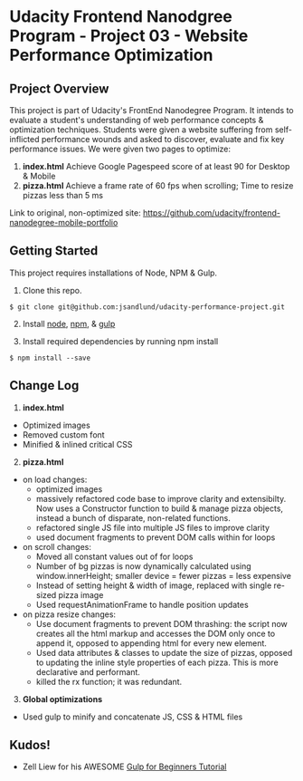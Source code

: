 # Udacity Frontend Nanodgree Program - Project 03 - Website Performance Optimization


## Project Overview
This project is part of Udacity's FrontEnd Nanodegree Program. It intends to evaluate a student's understanding of web performance concepts & optimization techniques. Students were given a website suffering from self-inflicted performance wounds and asked to discover, evaluate and fix key performance issues. We were given two pages to optimize:

1. **index.html** Achieve Google Pagespeed score of at least 90 for Desktop & Mobile
2. **pizza.html** Achieve a frame rate of 60 fps when scrolling; Time to resize pizzas less than 5 ms

Link to original, non-optimized site: https://github.com/udacity/frontend-nanodegree-mobile-portfolio

## Getting Started

This project requires installations of Node, NPM & Gulp.

1. Clone this repo.
```
$ git clone git@github.com:jsandlund/udacity-performance-project.git
```
2. Install [node](http://nodejs.org), [npm](https://npmjs.org/), & [gulp](https://www.npmjs.com/package/gulp-install)

3. Install required dependencies by running npm install
```
$ npm install --save
```

## Change Log

1. **index.html**
  - Optimized images
  - Removed custom font
  - Minified & inlined critical CSS
2. **pizza.html**
  - on load changes:
    - optimized images
    - massively refactored code base to improve clarity and extensibilty. Now uses a Constructor function to build & manage pizza objects, instead a bunch of disparate, non-related functions.
    - refactored single JS file into multiple JS files to improve clarity
    - used document fragments to prevent DOM calls within for loops
  - on scroll changes:
    - Moved all constant values out of for loops 
    - Number of bg pizzas is now dynamically calculated using window.innerHeight; smaller device = fewer pizzas = less expensive
    - Instead of setting height & width of image, replaced with single re-sized pizza image
    - Used requestAnimationFrame to handle position updates
  - on pizza resize changes:
    - Use document fragments to prevent DOM thrashing: the script now creates all the html markup and accesses the DOM only once to append it, opposed to appending html for every new element.
    - Used data attributes & classes to update the size of pizzas, opposed to updating the inline style properties of each pizza. This is more declarative and performant.
    - killed the rx function; it was redundant.
3. **Global optimizations**
  - Used gulp to minify and concatenate JS, CSS & HTML files

## Kudos!

- Zell Liew for his AWESOME [Gulp for Beginners Tutorial](https://css-tricks.com/gulp-for-beginners/)
